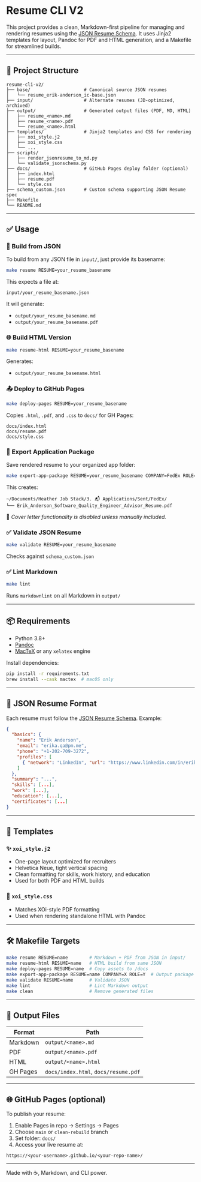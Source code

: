 # Resume CLI V2

This project provides a clean, Markdown-first pipeline for managing and rendering resumes using the [JSON Resume Schema](https://jsonresume.org/schema/). It uses Jinja2 templates for layout, Pandoc for PDF and HTML generation, and a Makefile for streamlined builds.

---

## 📁 Project Structure

```tree
resume-cli-v2/
├── base/                    # Canonical source JSON resumes
│   └── resume_erik-anderson_ic-base.json
├── input/                   # Alternate resumes (JD-optimized, archived)
├── output/                  # Generated output files (PDF, MD, HTML)
│   ├── resume_<name>.md
│   ├── resume_<name>.pdf
│   └── resume_<name>.html
├── templates/               # Jinja2 templates and CSS for rendering
│   ├── xoi_style.j2
│   ├── xoi_style.css
│   └── ...
├── scripts/
│   ├── render_jsonresume_to_md.py
│   └── validate_jsonschema.py
├── docs/                    # GitHub Pages deploy folder (optional)
│   ├── index.html
│   ├── resume.pdf
│   └── style.css
├── schema_custom.json       # Custom schema supporting JSON Resume spec
├── Makefile
└── README.md
```

---

## ✅ Usage

### 🧱 Build from JSON

To build from any JSON file in `input/`, just provide its basename:

```bash
make resume RESUME=your_resume_basename
```

This expects a file at:

```
input/your_resume_basename.json
```

It will generate:

- `output/your_resume_basename.md`
- `output/your_resume_basename.pdf`

### 🌐 Build HTML Version

```bash
make resume-html RESUME=your_resume_basename
```

Generates:

- `output/your_resume_basename.html`

### 📤 Deploy to GitHub Pages

```bash
make deploy-pages RESUME=your_resume_basename
```

Copies `.html`, `.pdf`, and `.css` to `docs/` for GH Pages:

```
docs/index.html
docs/resume.pdf
docs/style.css
```

### 📂 Export Application Package

Save rendered resume to your organized app folder:

```bash
make export-app-package RESUME=your_resume_basename COMPANY=FedEx ROLE=Software_Quality_Engineer_Advisor
```

This creates:

```
~/Documents/Heather Job Stack/3. 📬 Applications/Sent/FedEx/
└── Erik_Anderson_Software_Quality_Engineer_Advisor_Resume.pdf
```

🔖 *Cover letter functionality is disabled unless manually included.*

### ✅ Validate JSON Resume

```bash
make validate RESUME=your_resume_basename
```

Checks against `schema_custom.json`

### ✅ Lint Markdown

```bash
make lint
```

Runs `markdownlint` on all Markdown in `output/`

---

## 📦 Requirements

- Python 3.8+
- [Pandoc](https://pandoc.org/)
- [MacTeX](https://tug.org/mactex/) or any `xelatex` engine

Install dependencies:

```bash
pip install -r requirements.txt
brew install --cask mactex  # macOS only
```

---

## 📄 JSON Resume Format

Each resume must follow the [JSON Resume Schema](https://jsonresume.org/schema/). Example:

```json
{
  "basics": {
    "name": "Erik Anderson",
    "email": "erika.qa@pm.me",
    "phone": "+1-202-709-3272",
    "profiles": [
      { "network": "LinkedIn", "url": "https://www.linkedin.com/in/erikande/" }
    ]
  },
  "summary": "...",
  "skills": [...],
  "work": [...],
  "education": [...],
  "certificates": [...]
}
```

---

## 🎨 Templates

### ✨ `xoi_style.j2`

- One-page layout optimized for recruiters
- Helvetica Neue, tight vertical spacing
- Clean formatting for skills, work history, and education
- Used for both PDF and HTML builds

### 🎨 `xoi_style.css`

- Matches XOi-style PDF formatting
- Used when rendering standalone HTML with Pandoc

---

## 🛠 Makefile Targets

```bash
make resume RESUME=name        # Markdown + PDF from JSON in input/
make resume-html RESUME=name   # HTML build from same JSON
make deploy-pages RESUME=name  # Copy assets to /docs
make export-app-package RESUME=name COMPANY=X ROLE=Y  # Output package to folder
make validate RESUME=name      # Validate JSON
make lint                      # Lint Markdown output
make clean                     # Remove generated files
```

---

## 🔄 Output Files

| Format   | Path                                |
|----------|-------------------------------------|
| Markdown | `output/<name>.md`                 |
| PDF      | `output/<name>.pdf`                |
| HTML     | `output/<name>.html`               |
| GH Pages | `docs/index.html`, `docs/resume.pdf` |

---

## 🌐 GitHub Pages (optional)

To publish your resume:

1. Enable Pages in repo → Settings → Pages
2. Choose `main` or `clean-rebuild` branch
3. Set folder: `docs/`
4. Access your live resume at:

```
https://<your-username>.github.io/<your-repo-name>/
```

---

Made with ☕️, Markdown, and CLI power.

